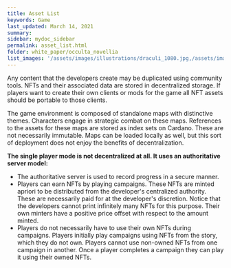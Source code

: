 ```yaml
---
title: Asset List
keywords: Game
last_updated: March 14, 2021
summary: 
sidebar: mydoc_sidebar
permalink: asset_list.html
folder: white_paper/occulta_novellia
list_images: '/assets/images/illustrations/draculi_1080.jpg,/assets/images/illustrations/laurence_the_duelist_1080.png,/assets/images/illustrations/iscara_the_ten_thousand_guns_1080.png,/assets/images/illustrations/alpha_draculi_1080.png'
---
```


Any content that the developers create may be duplicated using community tools. NFTs and their associated data are stored in decentralized storage. If players want to create their own clients or mods for the game all NFT assets should be portable to those clients.

The game environment is composed of standalone maps with distinctive themes. Characters engage in strategic combat on these maps. References to the assets for these maps are stored as index sets on Cardano. These are not necessarily immutable. Maps can be loaded locally as well, but this sort of deployment does not enjoy the benefits of decentralization.

**The single player mode is not decentralized at all. It uses an authoritative server model:**
- The authoritative server is used to record progress in a secure manner.
- Players can earn NFTs by playing campaigns. These NFTs are minted apriori to be distributed from the developer's centralized authority. These are necessarily paid for at the developer's discretion. Notice that the developers cannot print infinitely many NFTs for this purpose. Their own minters have a positive price offset with respect to the amount minted.
- Players do not necessarily have to use their own NFTs during campaigns. Players initially play campaigns using NFTs from the story, which they do not own. Players cannot use non-owned NFTs from one campaign in another. Once a player completes a campaign they can play it using their owned NFTs.
